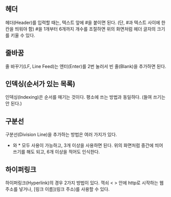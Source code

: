 ## 헤더
헤더(Header)를 입력할 때는, 텍스트 앞에 #을 붙이면 된다. (단, #과 텍스트 사이에 한 칸을 띄워야 함)
#을 1개부터 6개까지 개수를 조절하면 위의 화면처럼 헤더 글자의 크기를 키울 수 있다.

## 줄바꿈
줄 바꾸기(LF, Line Feed)는 엔터(Enter)를 2번 눌러서 빈 줄(Blank)을 추가하면 된다.

## 인덱싱(순서가 있는 목록)
인덱싱(Indexing)은 순서를 매기는 것이다. 평소에 쓰는 방법과 동일하다. (들여 쓰기는 안 된다.)

## 구분선
구분선(Division Line)을 추가하는 방법은 여러 가지가 있다.
- 와 * 모두 사용이 가능하고, 3개 이상을 사용하면 된다.
위의 화면처럼 중간에 띄어쓰기를 해도 되고, 6개 이상을 적어도 인식한다.

## 하이퍼링크
하이퍼링크(Hyperlink)의 경우 2가지 방법이 있다.
꺽쇠 < > 안에 http로 시작하는 웹 주소를 넣거나,
[링크 이름](링크 주소)를 사용할 수 있다.
